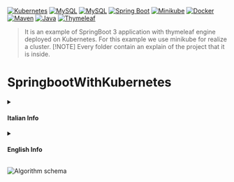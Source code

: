 [![Kubernetes](https://img.shields.io/badge/Kubernetes-Deployment-blue?logo=kubernetes)](https://kubernetes.io/)
[![MySQL](https://img.shields.io/badge/MySQL-Database-orange?logo=mysql)](https://www.mysql.com/)
[![MySQL](https://img.shields.io/badge/MySQL-Container-blue?logo=mysql)](https://www.mysql.com/)
[![Spring Boot](https://img.shields.io/badge/Spring_Boot-Container-green?logo=spring)](https://spring.io/projects/spring-boot)
[![Minikube](https://img.shields.io/badge/Minikube-Kubernetes%20Local%20Cluster-blue?logo=minikube)](https://minikube.sigs.k8s.io/docs/start/)
[![Docker](https://img.shields.io/badge/Docker-Container%20Platform-blue?logo=docker)](https://www.docker.com/)
[![Maven](https://img.shields.io/badge/Apache_Maven-Build%20Automation-red?logo=apache-maven)](https://maven.apache.org/)
[![Java](https://img.shields.io/badge/Java-Programming%20Language-red?logo=java)](https://www.java.com/)
[![Thymeleaf](https://img.shields.io/badge/Thymeleaf-Template%20Engine-green)](https://www.thymeleaf.org/)

> It is an example of SpringBoot 3 application with thymeleaf engine deployed on Kubernetes. For this example we use minikube for realize a cluster.
> [!NOTE]
> Every folder contain an explain of the project that it is inside.

# SpringbootWithKubernetes
<details>

<summary> <h4> Italian Info </h4> </summary>

## Deployment su Minikube (Italiano)

Questo documento descrive come effettuare il deploy dell'applicazione su Minikube utilizzando i file di configurazione di Kubernetes presenti nella directory `Kubernetes Configuration`.

### Prerequisiti

- [Minikube](https://minikube.sigs.k8s.io/docs/start/) installato e in esecuzione.
- [kubectl](https://kubernetes.io/docs/tasks/tools/install-kubectl/) Kubernetes installato.
- [Installer for Docker ](https://www.docker.com/products/kubernetes/)
- [Installer for Minikube ](https://minikube.sigs.k8s.io/docs/start/)
### Procedura di Deployment

1. Apri un terminale e naviga alla root del progetto.
2. Esegui il seguente comando avviare minikube ``` minikube start ``` ![Algorithm schema](./img/Minikube_start.gif)
3. Esegui il seguente comando per applicare la configurazione di Kubernetes:
   1. ``` kubectl apply -f Kubernetes\ Configuration ``` e il comando 
   2. ``` minikube service app-service ```
   ![Algorithm schema](./img/Minikube_expose_service.gif)

### Risultato 
#### Architecture 
![Architecture schema](./img/Kubernetes_SpringBoot.png)
#### Web Application in funzione 
L'applicazione permette di salvare nel database la propria cripto valuta con diverse info. 
Il servizio permett di avere la valuta aggiornata al prezzo attuale ad ogni aggiornamento della pagina home.
![Algorithm schema](./img/Example_App.gif)
#### Spiegazione della configurazione di distribuzione 
![Algorithm schema](./img/sreen4.jpg)
</details>

<details>
<summary> <h4> English Info </h4></summary>

## Deployment on Minikube (English)
This document describes how to deploy the application on Minikube using the Kubernetes configuration files located in the Kubernetes Configuration directory.
### Prerequisites

- [Minikube](https://minikube.sigs.k8s.io/docs/start/)Minikube installed and running.
- [kubectl](https://kubernetes.io/docs/tasks/tools/install-kubectl/) Kubernetes installed.
- [Installer for Docker ](https://www.docker.com/products/kubernetes/)
- [Installer for Minikube ](https://minikube.sigs.k8s.io/docs/start/)
###  Deployment Procedure

  1. Open a terminal and navigate to the project root.
  2. Run the following command to start minikube ``` minikube start ``` ![Algorithm schema](./img/Minikube_start.gif)
  3. Run the following command to apply the Kubernetes configuration:
   1. ``` kubectl apply -f Kubernetes\ Configuration ``` e il comando ``` minikube service app-service ``` ![Algorithm schema](./img/Minikube_expose_service.gif)

### Result
#### Web Application running
The application allows you to save your crypto currency in the database with different info. 
The service allows you to have the currency updated at the current price with each update of the home page.
![Algorithm schema](./img/Example_App.gif)
#### Explain the deployment and SpringBoot configuration
![Algorithm schema](./img/sreen4.jpg)
</details>

![Algorithm schema](./img/Example_App.gif)
